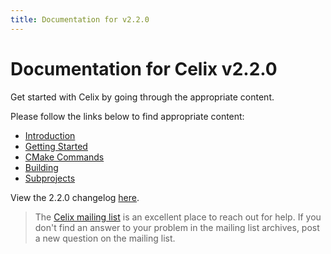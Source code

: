 ```yaml
---
title: Documentation for v2.2.0
---
```


# Documentation for Celix v2.2.0

Get started with Celix by going through the appropriate content.

Please follow the links below to find appropriate content:
 
 - [Introduction](./celix/documents/intro/README.html)
 - [Getting Started](./celix/documents/getting_started/README.html)
 - [CMake Commands](./celix/documents/cmake_commands/README.html)
 - [Building](./celix/documents/building/README.html)
 - [Subprojects](./celix/documents/subprojects/README.html)
 
View the 2.2.0 changelog [here](./celix/CHANGES.html).
 
> The [Celix mailing list](/support/mailing-list.html) is an excellent place to reach out for help. If you don't find 
> an answer to your problem in the mailing list archives, post a new question on the mailing list.

